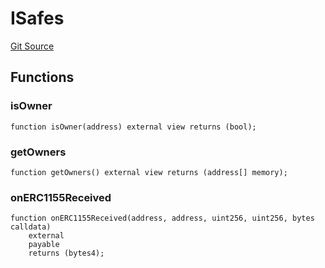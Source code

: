 # ISafes
[Git Source](https://github.com/z0r0z/safes/blob/23ee6262690b9ef9cb8b3d6a210d9860dad3f352/src/Safes.sol)


## Functions
### isOwner


```solidity
function isOwner(address) external view returns (bool);
```

### getOwners


```solidity
function getOwners() external view returns (address[] memory);
```

### onERC1155Received


```solidity
function onERC1155Received(address, address, uint256, uint256, bytes calldata)
    external
    payable
    returns (bytes4);
```

